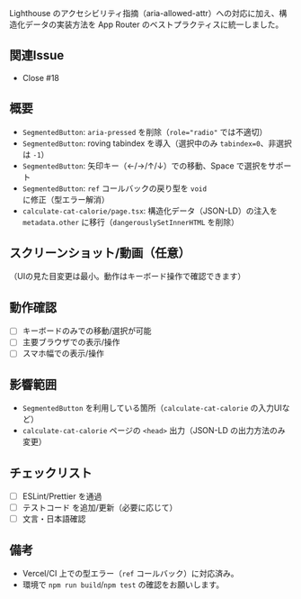 <!-- PR の目的を簡潔に。スクショ/動画/GIF があれば貼ってください。 -->
Lighthouse のアクセシビリティ指摘（aria-allowed-attr）への対応に加え、構造化データの実装方法を App Router のベストプラクティスに統一しました。

## 関連Issue
- Close #18

## 概要
- `SegmentedButton`: `aria-pressed` を削除（`role="radio"` では不適切）
- `SegmentedButton`: roving tabindex を導入（選択中のみ `tabindex=0`、非選択は `-1`）
- `SegmentedButton`: 矢印キー（←/→/↑/↓）での移動、Space で選択をサポート
- `SegmentedButton`: `ref` コールバックの戻り型を `void` に修正（型エラー解消）
- `calculate-cat-calorie/page.tsx`: 構造化データ（JSON-LD）の注入を `metadata.other` に移行（`dangerouslySetInnerHTML` を削除）

## スクリーンショット/動画（任意）
（UIの見た目変更は最小。動作はキーボード操作で確認できます）

## 動作確認
- [ ] キーボードのみでの移動/選択が可能
- [ ] 主要ブラウザでの表示/操作
- [ ] スマホ幅での表示/操作

## 影響範囲
- `SegmentedButton` を利用している箇所（`calculate-cat-calorie` の入力UIなど）
- `calculate-cat-calorie` ページの `<head>` 出力（JSON-LD の出力方法のみ変更）

## チェックリスト
- [ ] ESLint/Prettier を通過
- [ ] テストコード を追加/更新（必要に応じて）
- [ ] 文言・日本語確認

## 備考
- Vercel/CI 上での型エラー（`ref` コールバック）に対応済み。
- 環境で `npm run build`/`npm test` の確認をお願いします。
